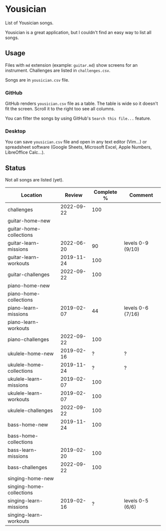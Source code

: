 # Yousician

List of Yousician songs.

Yousician is a great application, but I couldn't find an easy way to list all
songs.

## Usage

Files with `md` extension (example: `guitar.md`) show screens for an
instrument. Challenges are listed in `challenges.csv`.

Songs are in `yousician.csv` file.

### GitHub

GitHub renders `yousician.csv` file as a table. The table is wide so it doesn't
fit the screen. Scroll it to the right too see all columns.

You can filter the songs by using GitHub's `Search this file...` feature.

### Desktop

You can save `yousician.csv` file and open in any text editor (Vim...) or
spreadsheet software (Google Sheets, Microsoft Excel, Apple Numbers,
LibreOffice Calc...).

## Status

Not all songs are listed (yet).

| Location                 | Review     | Complete % | Comment                     |
| ------------------------ | ---------- | ---------- | --------------------------- |
| challenges               | 2022-09-22 | 100        |                             |
| guitar-home-new          |            |            |                             |
| guitar-home-collections  |            |            |                             |
| guitar-learn-missions    | 2022-06-20 |  90        | levels 0-9 (9/10)           |
| guitar-learn-workouts    | 2019-11-24 | 100        |                             |
| guitar-challenges        | 2022-09-22 | 100        |                             |
| piano-home-new           |            |            |                             |
| piano-home-collections   |            |            |                             |
| piano-learn-missions     | 2019-02-07 |  44        | levels 0-6 (7/16)           |
| piano-learn-workouts     |            |            |                             |
| piano-challenges         | 2022-09-22 | 100        |                             |
| ukulele-home-new         | 2019-02-16 | ?          | ?                           |
| ukulele-home-collections | 2019-11-24 | ?          | ?                           |
| ukulele-learn-missions   | 2019-02-07 | 100        |                             |
| ukulele-learn-workouts   | 2019-02-07 | 100        |                             |
| ukulele-challenges       | 2022-09-22 | 100        |                             |
| bass-home-new            | 2019-11-24 | 100        |                             |
| bass-home-collections    |            |            |                             |
| bass-learn-missions      | 2019-02-20 | 100        |                             |
| bass-challenges          | 2022-09-22 | 100        |                             |
| singing-home-new         |            |            |                             |
| singing-home-collections |            |            |                             |
| singing-learn-missions   | 2019-02-16 | ?          | levels 0-5 (6/6)            |
| singing-learn-workouts   |            |            |                             |
